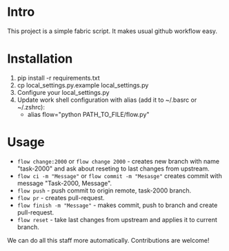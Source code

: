 Intro
=====
This project is a simple fabric script. It makes usual github workflow easy.


Installation
============
1. pip install -r requirements.txt
2. cp local_settings.py.example local_settings.py
3. Configure your local_settings.py
4. Update work shell configuration with alias (add it to ~/.basrc or ~/.zshrc):
    - alias flow="python PATH_TO_FILE/flow.py"


Usage
=====

* `flow change:2000` or `flow change 2000` - creates new branch with name "task-2000" and ask about reseting to last changes from upstream.
* `flow ci -m "Message"` or `flow commit -m "Mesasge"` creates commit with message "Task-2000, Message".
* `flow push` - push commit to origin remote, task-2000 branch.
* `flow pr` - creates pull-request.
* `flow finish -m "Message"` - makes commit, push to branch and create pull-request.
* `flow reset` - take last changes from upstream and applies it to current branch.

We can do all this staff more automatically.
Contributions are welcome!

